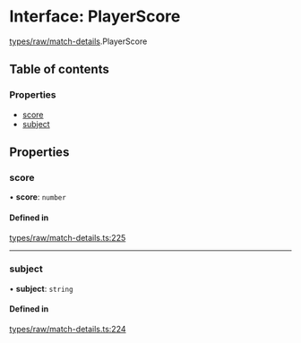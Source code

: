 # Interface: PlayerScore

[types/raw/match-details](../modules/types_raw_match_details.md).PlayerScore

## Table of contents

### Properties

- [score](types_raw_match_details.PlayerScore.md#score)
- [subject](types_raw_match_details.PlayerScore.md#subject)

## Properties

### score

• **score**: `number`

#### Defined in

[types/raw/match-details.ts:225](https://github.com/jameslinimk/unofficial-valorant-api/blob/317491a/package/src/types/raw/match-details.ts#L225)

___

### subject

• **subject**: `string`

#### Defined in

[types/raw/match-details.ts:224](https://github.com/jameslinimk/unofficial-valorant-api/blob/317491a/package/src/types/raw/match-details.ts#L224)
